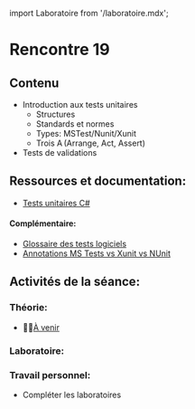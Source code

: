 import Laboratoire from '/laboratoire.mdx';

# Rencontre 19

## Contenu
- Introduction aux tests unitaires   
    - Structures   
    - Standards et normes   
    - Types: MSTest/Nunit/Xunit   
    - Trois A (Arrange, Act, Assert)   
- Tests de validations 

## Ressources et documentation: 
- [Tests unitaires C#](https://docs.microsoft.com/en-us/dotnet/core/testing/unit-testing-with-dotnet-test)

#### Complémentaire: 
- [Glossaire des tests logiciels](https://cegepedouardmontpetit.sharepoint.com/:b:/s/EDU-A22-4203W6EM-01010/ESp-quC7oDVOjgK7W1dd_sEBK0AkUlnB3eMYqHSQmDhR2w?e=ovZ8nR)
- [Annotations MS Tests vs Xunit vs NUnit](https://cegepedouardmontpetit.sharepoint.com/:w:/s/EDU-A22-4203W6EM-01010/ER4MIuD9dYtDicAq8HhiJpoBubeOKl-jvu1X8xFm2tDWVA?e=1PTAz3)

## Activités de la séance: 

### Théorie:  
- 🔗🚧[À venir](BRISE)
### Laboratoire:  
<Laboratoire nom="10XX-S19_Lab1"/>

### Travail personnel: 
- Compléter les laboratoires 